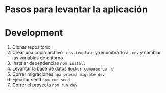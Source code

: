# Pasos para levantar la aplicación
# Development 
1. Clonar repositorio 
2. Crear una copia archivo ```.env.template``` y renombrarlo a ```.env``` y cambiar las variables de entorno 
3. Instalar dependencias ```npm install```
4. Levantar la base de datos ```docker-compose up -d```
5. Correr migraciones ```npx prisma migrate dev```
6. Ejecutar seed ```npm run seed```
7. Correr el proyecto ```npm run dev```